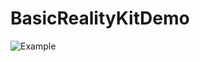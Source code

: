 # BasicRealityKitDemo

![Example](https://github.com/Yagnik13/BasicRealityKitDemo/blob/main/Images/RPReplay_Final1659705490.gif)
